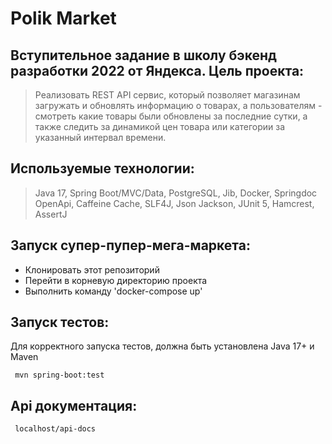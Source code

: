 # Polik Market

## Вступительное задание в школу бэкенд разработки 2022 от Яндекса. Цель проекта:
> Реализовать REST API сервис, который позволяет магазинам загружать и обновлять информацию о товарах, 
> а пользователям - смотреть какие товары были обновлены за последние сутки, а также следить за динамикой
>  цен товара или категории за указанный интервал времени.
## Используемые технологии:
> Java 17, Spring Boot/MVC/Data, PostgreSQL, Jib, Docker, Springdoc OpenApi, Caffeine Cache, SLF4J, Json Jackson, 
> JUnit 5, Hamcrest, AssertJ
## Запуск супер-пупер-мега-маркета:
- Клонировать этот репозиторий
- Перейти в корневую директорию проекта
- Выполнить команду 'docker-compose up'
## Запуск тестов:
Для корректного запуска тестов, должна быть установлена Java 17+ и Maven
```
 mvn spring-boot:test
```
## Api документация:
```
 localhost/api-docs
```
